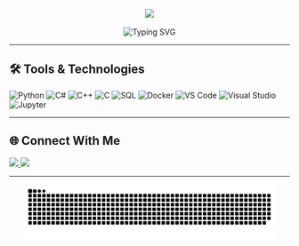 <!-- 🔹 Basit Banner -->
<p align="center">
  <img src="https://capsule-render.vercel.app/api?type=soft&color=0:1e1e1e,100:3b3b3b&height=120&section=header&text=Samet%20Toka&fontColor=ffffff&fontSize=40&fontAlignY=55&desc=Computer%20Engineering%20Student%20|%20Software%20Developer&descAlignY=80&descAlign=50" />
</p>

<!-- 🔹 Animasyonlu Yazı -->
<p align="center">
  <img src="https://readme-typing-svg.herokuapp.com?font=Fira+Code&duration=2500&pause=1000&color=00C46B&center=true&vCenter=true&width=500&lines=Hi%2C+I'm+Samet+Toka+👋;Computer+Engineering+Student;Software+Development;Always+learning+and+building+💻" alt="Typing SVG" />
</p>


---

## 🛠️ Tools & Technologies

<p align="left">
  <!-- Python -->
  <img src="https://cdn.jsdelivr.net/gh/devicons/devicon/icons/python/python-original.svg" alt="Python" width="48" height="48" />
  <!-- C# -->
  <img src="https://cdn.jsdelivr.net/gh/devicons/devicon/icons/csharp/csharp-original.svg" alt="C#" width="48" height="48" />
  <!-- C++ -->
  <img src="https://cdn.jsdelivr.net/gh/devicons/devicon/icons/cplusplus/cplusplus-original.svg" alt="C++" width="48" height="48" />
  <!-- C -->
  <img src="https://cdn.jsdelivr.net/gh/devicons/devicon/icons/c/c-original.svg" alt="C" width="48" height="48" />
  <!-- SQL / DB -->
  <img src="https://cdn.jsdelivr.net/gh/devicons/devicon/icons/microsoftsqlserver/microsoftsqlserver-plain.svg" alt="SQL" width="48" height="48" />
  <!-- Docker -->
  <img src="https://cdn.jsdelivr.net/gh/devicons/devicon/icons/docker/docker-original.svg" alt="Docker" width="48" height="48" />
  <!-- VS Code -->
  <img src="https://cdn.jsdelivr.net/gh/devicons/devicon/icons/vscode/vscode-original.svg" alt="VS Code" width="48" height="48" />
  <!-- Visual Studio -->
  <img src="https://cdn.jsdelivr.net/gh/devicons/devicon/icons/visualstudio/visualstudio-plain.svg" alt="Visual Studio" width="48" height="48" />
  <!-- Jupyter -->
  <img src="https://cdn.jsdelivr.net/gh/devicons/devicon/icons/jupyter/jupyter-original.svg" alt="Jupyter" width="48" height="48" />
</p>


---

## 🌐 Connect With Me

<p align="left">
  <a href="https://www.linkedin.com/in/samettoka/" target="_blank">
    <img src="https://img.shields.io/badge/LinkedIn-0A66C2?style=for-the-badge&logo=linkedin&logoColor=white"/>
  </a>
  <a href="https://www.instagram.com/smt_toka/" target="_blank">
    <img src="https://img.shields.io/badge/Instagram-E4405F?style=for-the-badge&logo=instagram&logoColor=white"/>
  </a>
</p>

---

<p align="center">
  <img src="https://github.com/Platane/snk/raw/output/github-contribution-grid-snake.svg" width="90%" alt="snake animation" />
</p>
